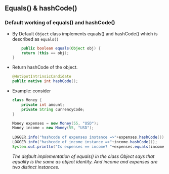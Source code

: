 ## Equals() & hashCode()

### Default working of equals() and hashCode()

- By Default <code>Object</code> class implements equals() and hashCode() which is described as
	<code>equals()</code>
    ```java
	    public boolean equals(Object obj) {
        return (this == obj);
    }
    ```
- Return hashCode of the object.
    ```java
    @HotSpotIntrinsicCandidate
    public native int hashCode();  
    ```
- Example:
  consider

    ```java
    class Money {
        private int amount;
        private String currencyCode;
    }

    Money expenses = new Money(55, "USD");
    Money income = new Money(55, "USD");
        
    LOGGER.info("hashcode of expenses instance =>"+expenses.hashCode());
    LOGGER.info("hashcode of income instance =>"+income.hashCode());
    System.out.println("Is expenses == income? "+expenses.equals(income));      //results false
    ```
   *The default implementation of equals() in the class Object says that equality is the same as object identity. And income and expenses are two distinct instances.*
  